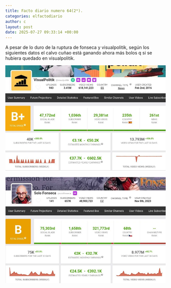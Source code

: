 ```yaml
---
title: Facto diario numero 64(2⁶).
categories: elfactodiario
author: c
layout: post
date: 2025-07-27 09:33:14 +00:00
---
```

A pesar de lo duro de la ruptura de fonseca y visualpolitik, según los siguientes datos el calvo cuñao está ganando ahora más bolos q si se hubiera quedado en visualpolitik.

![2025_07_27_09_33_52_untitled-1.webp](assets/2025_07_27_09_33_52_untitled-1.webp)

![2025_07_27_09_33_52_untitled-2.webp](assets/2025_07_27_09_33_52_untitled-2.webp)
